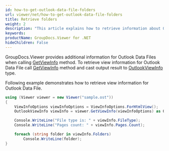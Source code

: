 ```yaml
---
id: how-to-get-outlook-data-file-folders
url: viewer/net/how-to-get-outlook-data-file-folders
title: Retrieve folders
weight: 2
description: "This article explains how to retrieve information about Outlook Data File with GroupDocs.Viewer within your .NET applications."
keywords: 
productName: GroupDocs.Viewer for .NET
hideChildren: False
---
```

GroupDocs.Viewer provides additional information for Outlook Data Files when calling [GetViewInfo](https://apireference.groupdocs.com/net/viewer/groupdocs.viewer/viewer/methods/getviewinfo) method. To retrieve view information for Outlook Data File call [GetViewInfo](https://apireference.groupdocs.com/net/viewer/groupdocs.viewer/viewer/methods/getviewinfo) method and cast output result to [OutlookViewInfo](https://apireference.groupdocs.com/net/viewer/groupdocs.viewer.results/outlookviewinfo) type.

Following example demonstrates how to retrieve view information for Outlook Data File.

```csharp
using (Viewer viewer = new Viewer("sample.ost"))
{
    ViewInfoOptions viewInfoOptions = ViewInfoOptions.ForHtmlView();
    OutlookViewInfo viewInfo = viewer.GetViewInfo(viewInfoOptions) as OutlookViewInfo;

    Console.WriteLine("File type is: " + viewInfo.FileType);
    Console.WriteLine("Pages count: " + viewInfo.Pages.Count);

    foreach (string folder in viewInfo.Folders)
        Console.WriteLine(folder);
}
```

